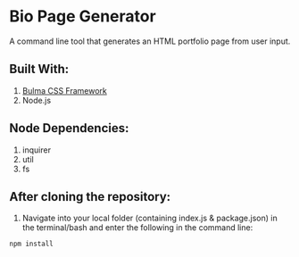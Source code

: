 # Bio Page Generator
A command line tool that generates an HTML portfolio page from user input.

## Built With:
1. [Bulma CSS Framework](https://bulma.io/documentation/overview/start/)
1. Node.js

## Node Dependencies:
1. inquirer
1. util
1. fs

## After cloning the repository:
1. Navigate into your local folder (containing index.js & package.json) in the terminal/bash and enter the following in the command line: 
```javascript
npm install
``` 